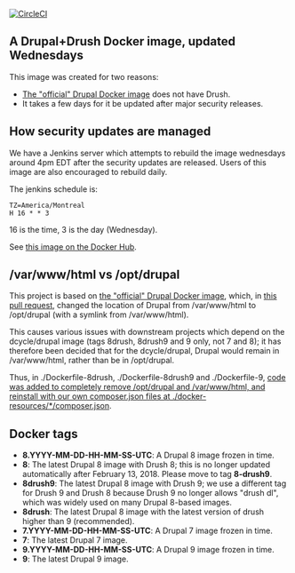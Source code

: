 [![CircleCI](https://circleci.com/gh/dcycle/docker-drupal.svg?style=svg)](https://circleci.com/gh/dcycle/docker-drupal)

A Drupal+Drush Docker image, updated Wednesdays
-----

This image was created for two reasons:

 * [The "official" Drupal Docker image](https://hub.docker.com/_/drupal/) does not have Drush.
 * It takes a few days for it be updated after major security releases.

How security updates are managed
-----

We have a Jenkins server which attempts to rebuild the image wednesdays around 4pm EDT after the security updates are released. Users of this image are also encouraged to rebuild daily.

The jenkins schedule is:

    TZ=America/Montreal
    H 16 * * 3

16 is the time, 3 is the day (Wednesday).

See [this image on the Docker Hub](https://hub.docker.com/r/dcycle/drupal/).

/var/www/html vs /opt/drupal
-----

This project is based on [the "official" Drupal Docker image](https://hub.docker.com/_/drupal/), which, in [this pull request](https://github.com/docker-library/drupal/pull/176), changed the location of Drupal from /var/www/html to /opt/drupal (with a symlink from /var/www/html).

This causes various issues with downstream projects which depend on the dcycle/drupal image (tags 8drush, 8drush9 and 9 only, not 7 and 8); it has therefore been decided that for the dcycle/drupal, Drupal would remain in /var/www/html, rather than be in /opt/drupal.

Thus, in ./Dockerfile-8drush, ./Dockerfile-8drush9 and ./Dockerfile-9, [code was added to completely remove /opt/drupal and /var/www/html, and reinstall with our own composer.json files at ./docker-resources/*/composer.json]().

Docker tags
-----

* **8.YYYY-MM-DD-HH-MM-SS-UTC**: A Drupal 8 image frozen in time.
* **8**: The latest Drupal 8 image with Drush 8; this is no longer updated automatically after February 13, 2018. Please move to tag **8-drush9**.
* **8drush9**: The latest Drupal 8 image with Drush 9; we use a different tag for Drush 9 and Drush 8 because Drush 9 no longer allows "drush dl", which was widely used on many Drupal 8-based images.
* **8drush**: The latest Drupal 8 image with the latest version of drush higher than 9 (recommended).
* **7.YYYY-MM-DD-HH-MM-SS-UTC**: A Drupal 7 image frozen in time.
* **7**: The latest Drupal 7 image.
* **9.YYYY-MM-DD-HH-MM-SS-UTC**: A Drupal 9 image frozen in time.
* **9**: The latest Drupal 9 image.
